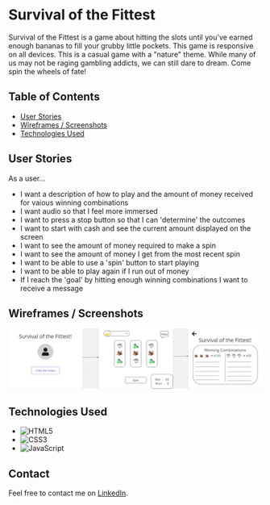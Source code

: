 # Survival of the Fittest

Survival of the Fittest is a game about hitting the slots until you've earned enough bananas to fill your grubby little pockets. This game is responsive on all devices. This is a casual game with a "nature" theme. While many of us may not be raging gambling addicts, we can still dare to dream. Come spin the wheels of fate!



## Table of Contents

- [User Stories](#user-stories)
- [Wireframes / Screenshots](#wireframes-screenshots)
- [Technologies Used](#technologies-used)



## User Stories

As a user...

- I want a description of how to play and the amount of money received for vaious winning combinations
- I want audio so that I feel more immersed
- I want to press a stop button so that I can 'determine' the outcomes
- I want to start with cash and see the current amount displayed on the screen
- I want to see the amount of money required to make a spin
- I want to see the amount of money I get from the most recent spin
- I want to be able to use a 'spin' button to start playing
- I want to be able to play again if I run out of money
- If I reach the 'goal' by hitting enough winning combinations I want to receive a message




## Wireframes / Screenshots
![Project01_Wireframe](https://github.com/brendinsgit/Slot_Machine/blob/gh-pages/assets/images/Project01_Wireframe.png)




## Technologies Used

- ![HTML5](https://img.shields.io/badge/-HTML5-E34F26?logo=html5&logoColor=white&style=flat)
- ![CSS3](https://img.shields.io/badge/-CSS3-1572B6?logo=css3&logoColor=white&style=flat)
- ![JavaScript](https://img.shields.io/badge/-JavaScript-F7DF1E?logo=javascript&logoColor=black&style=flat)




## Contact

Feel free to contact me on [LinkedIn](https://www.linkedin.com/in/brendin-moss-a55158ab/).
